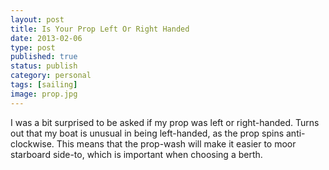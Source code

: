 ```yaml
--- 
layout: post 
title: Is Your Prop Left Or Right Handed
date: 2013-02-06
type: post 
published: true 
status: publish
category: personal
tags: [sailing]
image: prop.jpg
---
```


I was a bit surprised to be asked if my prop was left or right-handed.
Turns out that my boat is unusual in being left-handed, as the prop
spins anti-clockwise. This means that the prop-wash will make it easier
to moor starboard side-to, which is important when choosing a berth.

